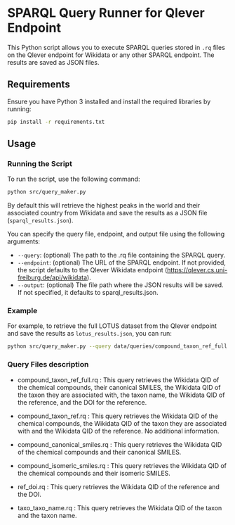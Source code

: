 # SPARQL Query Runner for Qlever Endpoint

This Python script allows you to execute SPARQL queries stored in `.rq` files on the Qlever endpoint for Wikidata or any other SPARQL endpoint. The results are saved as JSON files.

## Requirements

Ensure you have Python 3 installed and install the required libraries by running:

```bash
pip install -r requirements.txt
```

## Usage

### Running the Script

To run the script, use the following command:

```bash
python src/query_maker.py
```
By default this will retrieve the highest peaks in the world and their associated country from Wikidata and save the results as a JSON file (`sparql_results.json`).

You can specify the query file, endpoint, and output file using the following arguments:

- `--query`: (optional) The path to the .rq file containing the SPARQL query.
- `--endpoint`: (optional) The URL of the SPARQL endpoint. If not provided, the script defaults to the Qlever Wikidata endpoint (https://qlever.cs.uni-freiburg.de/api/wikidata).
- `--output`: (optional) The file path where the JSON results will be saved. If not specified, it defaults to sparql_results.json.

### Example 

For example, to retrieve the full LOTUS dataset from the Qlever endpoint and save the results as `lotus_results.json`, you can run:

```bash
python src/query_maker.py --query data/queries/compound_taxon_ref_full.rq --output data/results/full_lotus_results.json
```

### Query Files description

- compound_taxon_ref_full.rq : This query retrieves the Wikidata QID of the chemical compounds, their canonical SMILES, the Wikidata QID of the taxon they are associated with, the taxon name, the Wikidata QID of the reference, and the DOI for the reference.

- compound_taxon_ref.rq : This query retrieves the Wikidata QID of the chemical compounds, the Wikidata QID of the taxon they are associated with and the Wikidata QID of the reference. No additional information.

- compound_canonical_smiles.rq : This query retrieves the Wikidata QID of the chemical compounds and their canonical SMILES.

- compound_isomeric_smiles.rq : This query retrieves the Wikidata QID of the chemical compounds and their isomeric SMILES.

- ref_doi.rq : This query retrieves the Wikidata QID of the reference and the DOI.

- taxo_taxo_name.rq : This query retrieves the Wikidata QID of the taxon and the taxon name.
